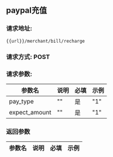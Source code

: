 ## paypal充值
### 请求地址:
```
{{url}}/merchant/bill/recharge
```
### 请求方式: POST  
### 请求参数:  

|参数名|说明|必填|示例|  
 |---|---|---|---|  
|pay_type|""|是|"1"|  
|expect_amount|""|是|"1"|  
### 返回参数  

|参数名|说明|必填|示例|  
 |---|---|---|---|  
